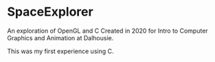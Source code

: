# SpaceExplorer
An exploration of OpenGL and C
Created in 2020 for Intro to Computer Graphics and Animation at Dalhousie.

This was my first experience using C.
